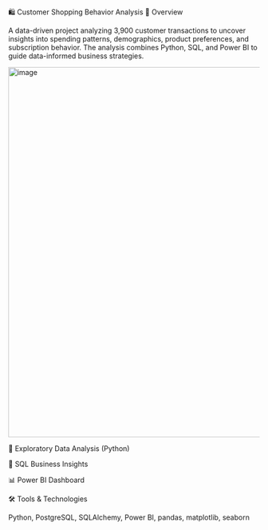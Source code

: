 🛍️ Customer Shopping Behavior Analysis
📘 Overview

A data-driven project analyzing 3,900 customer transactions to uncover insights into spending patterns, demographics, product preferences, and subscription behavior. The analysis combines Python, SQL, and Power BI to guide data-informed business strategies.

<img width="1342" height="742" alt="image" src="https://github.com/user-attachments/assets/ede42e02-0341-4cba-90fc-f5811019af9e" />

🧮 Exploratory Data Analysis (Python)

🧠 SQL Business Insights

📊 Power BI Dashboard

🛠️ Tools & Technologies

Python, PostgreSQL, SQLAlchemy, Power BI, pandas, matplotlib, seaborn
